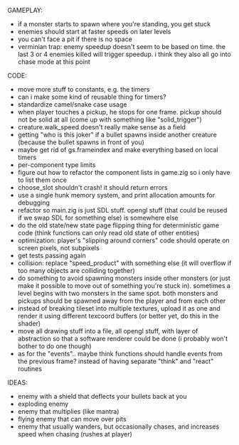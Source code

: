 GAMEPLAY:
- if a monster starts to spawn where you're standing, you get stuck
- enemies should start at faster speeds on later levels
- you can't face a pit if there is no space
- verminian trap: enemy speedup doesn't seem to be based on time. the last 3 or 4 enemies killed will trigger speedup. i think they also all go into chase mode at this point

CODE:
- move more stuff to constants, e.g. the timers
- can i make some kind of reusable thing for timers?
- standardize camel/snake case usage
- when player touches a pickup, he stops for one frame. pickup should not be solid at all (come up with something like "solid_trigger")
- creature.walk_speed doesn't really make sense as a field
- getting "who is this joker" if a bullet spawns inside another creature (because the bullet spawns in front of you)
- maybe get rid of gs.frameindex and make everything based on local timers
- per-component type limits
- figure out how to refactor the component lists in game.zig so i only have to list them once
- choose_slot shouldn't crash! it should return errors
- use a single hunk memory system, and print allocation amounts for debugging
- refactor so main.zig is just SDL stuff. opengl stuff (that could be reused if we swap SDL for something else) is somewhere else
- do the old state/new state page flipping thing for deterministic game code (think functions can only read old state of other entities)
- optimization: player's "slipping around corners" code should operate on screen pixels, not subpixels
- get tests passing again
- collision: replace "speed_product" with something else (it will overflow if too many objects are colliding together)
- do something to avoid spawning monsters inside other monsters (or just make it possible to move out of something you're stuck in). sometimes a level begins with two monsters in the same spot. both monsters and pickups should be spawned away from the player and from each other
- instead of breaking tileset into multiple textures, upload it as one and render it using different texcoord buffers (or better yet, do this in the shader)
- move all drawing stuff into a file, all opengl stuff, with layer of abstraction so that a software renderer could be done (i probably won't bother to do one though)
- as for the "events".. maybe think functions should handle events from the previous frame? instead of having separate "think" and "react" routines

IDEAS:
- enemy with a shield that deflects your bullets back at you
- exploding enemy
- enemy that multiplies (like mantra)
- flying enemy that can move over pits
- enemy that usually wanders, but occasionally chases, and increases speed when chasing (rushes at player)
